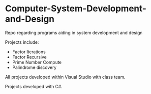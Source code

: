 # Computer-System-Development-and-Design
Repo regarding programs aiding in system development and design

Projects include:
- Factor Iterations
- Factor Recursive
- Prime Number Compute
- Palindrome discovery

All projects developed within Visual Studio with class team.

Projects developed with C#.
